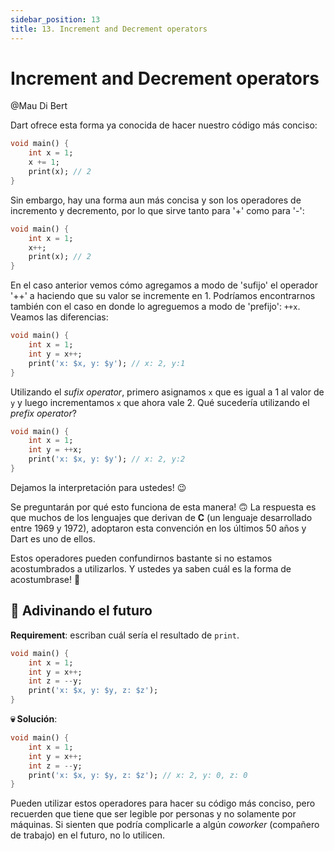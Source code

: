 ```yaml
---
sidebar_position: 13
title: 13. Increment and Decrement operators
---
```


# Increment and Decrement operators

@Mau Di Bert

Dart ofrece esta forma ya conocida de hacer nuestro código más conciso:

```dart
void main() {
    int x = 1;
    x += 1;
    print(x); // 2
}
```

Sin embargo, hay una forma aun más concisa y son los operadores de incremento y decremento, por lo que sirve tanto para '+' como para '-':

```dart
void main() {
    int x = 1;
    x++;
    print(x); // 2
}
```

En el caso anterior vemos cómo agregamos a modo de 'sufijo' el operador '++' a haciendo que su valor se incremente en 1. Podríamos encontrarnos también con el caso en donde lo agreguemos a modo de 'prefijo': `++x`. Veamos las diferencias:

```dart
void main() {
    int x = 1;
    int y = x++;
    print('x: $x, y: $y'); // x: 2, y:1 
}
```

Utilizando el _sufix operator_, primero asignamos `x` que es igual a 1 al valor de `y` y luego incrementamos `x` que ahora vale 2. Qué sucedería utilizando el _prefix operator_?

```dart
void main() {
    int x = 1;
    int y = ++x;
    print('x: $x, y: $y'); // x: 2, y:2 
}
```

Dejamos la interpretación para ustedes! 😉

Se preguntarán por qué esto funciona de esta manera! 🙃 La respuesta es que muchos de los lenguajes que derivan de __C__ (un lenguaje desarrollado entre 1969 y 1972), adoptaron esta convención en los últimos 50 años y Dart es uno de ellos.

Estos operadores pueden confundirnos bastante si no estamos acostumbrados a utilizarlos. Y ustedes ya saben cuál es la forma de acostumbrase! 🤣

## 💪 Adivinando el futuro

__Requirement__: escriban cuál sería el resultado de `print`.

```dart
void main() {
    int x = 1;
    int y = x++;
    int z = --y;
    print('x: $x, y: $y, z: $z');
}
```

__💀 Solución__:

```dart
void main() {
    int x = 1;
    int y = x++;
    int z = --y;
    print('x: $x, y: $y, z: $z'); // x: 2, y: 0, z: 0
}
```

Pueden utilizar estos operadores para hacer su código más conciso, pero recuerden que tiene que ser legible por personas y no solamente por máquinas. Si sienten que podría complicarle a algún _coworker_ (compañero de trabajo) en el futuro, no lo utilicen.
